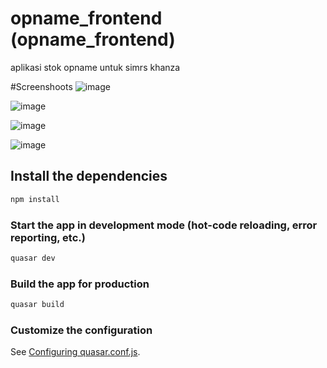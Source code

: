 # opname_frontend (opname_frontend)

aplikasi stok opname untuk simrs khanza

#Screenshoots
![image](https://user-images.githubusercontent.com/39018645/154022356-020299fb-2ce8-4801-bba6-82e79dcd1221.png)

![image](https://user-images.githubusercontent.com/39018645/154022485-78d2ec2f-17de-4a70-9711-7a0ecad9a602.png)

![image](https://user-images.githubusercontent.com/39018645/154022545-80f0ebc0-8438-49fb-9df1-28fd08371193.png)

![image](https://user-images.githubusercontent.com/39018645/154022831-72610485-a584-4dd7-a0fc-6fe35e97c740.png)





## Install the dependencies
```bash
npm install
```

### Start the app in development mode (hot-code reloading, error reporting, etc.)
```bash
quasar dev
```


### Build the app for production
```bash
quasar build
```

### Customize the configuration
See [Configuring quasar.conf.js](https://quasar.dev/quasar-cli/quasar-conf-js).
